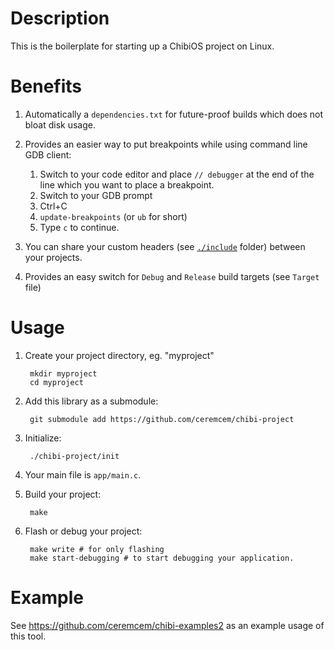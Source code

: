 # Description

This is the boilerplate for starting up a ChibiOS project on Linux.

# Benefits

1. Automatically a `dependencies.txt` for future-proof builds which does not bloat disk usage.
2. Provides an easier way to put breakpoints while using command line GDB client:

      1. Switch to your code editor and place `// debugger` at the end of the line which you want to place a breakpoint.
      2. Switch to your GDB prompt
      3. Ctrl+C
      4. `update-breakpoints` (or `ub` for short)
      5. Type `c` to continue.
3. You can share your custom headers (see [`./include`](./include) folder) between your projects.
4. Provides an easy switch for `Debug` and `Release` build targets (see `Target` file)

# Usage

1. Create your project directory, eg. "myproject"

        mkdir myproject
        cd myproject

2. Add this library as a submodule:

        git submodule add https://github.com/ceremcem/chibi-project

3. Initialize:

        ./chibi-project/init

4. Your main file is `app/main.c`.
5. Build your project:

        make

6. Flash or debug your project:

        make write # for only flashing
        make start-debugging # to start debugging your application.

# Example

See https://github.com/ceremcem/chibi-examples2 as an example usage of this tool.
